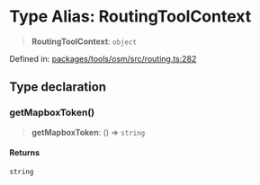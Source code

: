 # Type Alias: RoutingToolContext

> **RoutingToolContext**: `object`

Defined in: [packages/tools/osm/src/routing.ts:282](https://github.com/GeoDaCenter/openassistant/blob/0f7bf760e453a1735df9463dc799b04ee2f630fd/packages/tools/osm/src/routing.ts#L282)

## Type declaration

### getMapboxToken()

> **getMapboxToken**: () => `string`

#### Returns

`string`

